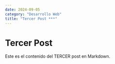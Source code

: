 ```yaml
---
date: 2024-09-05
category: "Desarrollo Web"
title: "Tercer Post ***"
---
```


# Tercer Post
Este es el contenido del TERCER post en Markdown.
